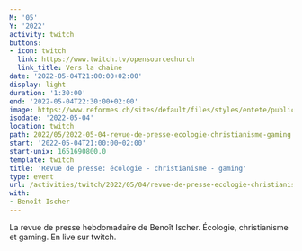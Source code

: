 ```yaml
---
M: '05'
Y: '2022'
activity: twitch
buttons:
- icon: twitch
  link: https://www.twitch.tv/opensourcechurch
  link_title: Vers la chaine
date: '2022-05-04T21:00:00+02:00'
display: light
duration: '1:30:00'
end: '2022-05-04T22:30:00+02:00'
image: https://www.reformes.ch/sites/default/files/styles/entete/public/data/images/comm/257/Beno%C3%AEt%20Ischer.jpg
isodate: '2022-05-04'
location: twitch
path: 2022/05/2022-05-04-revue-de-presse-ecologie-christianisme-gaming.md
start: '2022-05-04T21:00:00+02:00'
start-unix: 1651690800.0
template: twitch
title: 'Revue de presse: écologie - christianisme - gaming'
type: event
url: /activities/twitch/2022/05/04/revue-de-presse-ecologie-christianisme-gaming
with:
- Benoît Ischer
---
```

La revue de presse hebdomadaire de Benoît Ischer. Écologie, christianisme et gaming. En live sur twitch.
